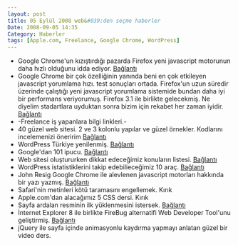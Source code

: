 ```yaml
---
layout: post
title: 05 Eylül 2008 web&#039;den seçme haberler
Date: 2008-09-05 14:35
Category: Haberler
tags: [Apple.com, Freelance, Google Chrome, WordPress]
---
```


-   Google Chrome'un kızıştırdığı pazarda Firefox yeni javascript
    motorunun daha hızlı olduğunu idda ediyor. [Bağlantı][]
-   Google Chrome bir çok özelliğinin yanında beni en çok etkileyen
    javascript yorumlama hızı. test sonuçları ortada. Firefox'un uzun
    süredir üzerinde çalıştığı yeni javascript yorumlama sistemide
    bundan daha iyi bir performans veriyorumuş. Firefox 3.1 ile birlikte
    gelecekmiş. Ne diyelim stadartlara uyduktan sonra bizim için rekabet
    her zaman iyidir. [Bağlantı][1]
-   -Freelance iş yapanlara bilgi linkleri.-
-   40 güzel web sitesi. 2 ve 3 kolonlu yapılar ve güzel örnekler.
    Kodlarını incelemenizi öneririm [Bağlantı][3]
-   WordPress Türkiye yenilenmiş. [Bağlantı][4]
-   Google'dan 101 ipucu. [Bağlantı][5]
-   Web sitesi oluştururken dikkat edeceğimiz konuların listesi.
    [Bağlantı][6]
-   WordPress istatistiklerini takip edebilieceğimiz 10 araç.
    [Bağlantı][7]
-   John Resig Google Chrome ile alevlenen javascript motorları hakkında
    bir yazı yazmış. [Bağlantı][8]
-   Safari'nin metinleri kötü taramasını engellemek. Kırık
-   Apple.com'dan alacağımız 5 CSS dersi. Kırık
-   Sayfa ardalan resminin ilk yüklenmesini istersek. [Bağlantı][11]
-   İnternet Explorer 8 ile birlikte FireBug alternatifi Web Developer
    Tool'unu geliştirmiş. [Bağlantı][12]
-   jQuery ile sayfa içinde animasyonlu kaydırma yapmayı anlatan güzel
    bir video ders. 


  [Bağlantı]: http://weblogs.mozillazine.org/roadmap/archives/2008/09/tracemonkey_update.html
    "Google Chrom - Firefox"
  [1]: http://news.cnet.com/8301-1001_3-10030888-92.html?tag=newsEditorsPicksArea.0
    "google chrome test"
  [3]: http://www.smashingmagazine.com/2008/09/03/40-creative-design-layouts-getting-out-of-the-box/
    "siteler"
  [4]: http://www.wordpress-tr.com/ "WordPress Türkiye"
  [5]: http://www.techradar.com/news/internet/web/google-week-101-google-tips-tricks-and-hacks-462143
    "google ipucu"
  [6]: http://www.searchengineguide.com/stoney-degeyter/the-best-damn-web-marketing-checklist-pe.php
    "kontrol listeis"
  [7]: http://mashable.com/2008/09/03/wordpress-stats-tracking-tools/
    "WordPress istatistikleri"
  [8]: http://ejohn.org/blog/javascript-performance-rundown/
  [11]: http://help-developer.com/index.php/2008/09/loading-the-background-image-first/#belowad
    "ardalan resmi"
  [12]: http://blogs.msdn.com/ie/archive/2008/09/03/developer-tools-in-internet-explorer-8-beta-2.aspx
    "ie web developer tools"